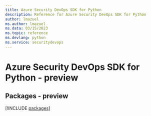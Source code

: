 ```yaml
---
title: Azure Security DevOps SDK for Python
description: Reference for Azure Security DevOps SDK for Python
author: lmazuel
ms.author: lmazuel
ms.data: 03/15/2023
ms.topic: reference
ms.devlang: python
ms.service: securitydevops
---
```

# Azure Security DevOps SDK for Python - preview
## Packages - preview
[!INCLUDE [packages](security-devops-index.md)]